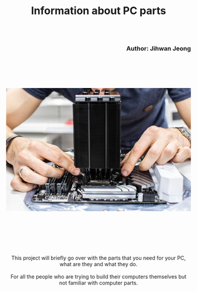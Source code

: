 <h1 align="center">Information about PC parts</h1>

<br><br><h3 align="right">Author: Jihwan Jeong</h3>


<br><br><br><br><p align="center">![alt text](PCMain.jpg)</p>



<p align="center"> <br><br><br><br><br><br>This project will briefly go over with the parts that you need for your PC, what are they and what they do.<br> 
<br>For all the people who are trying to build their computers themselves but not familiar with computer parts.</p>


